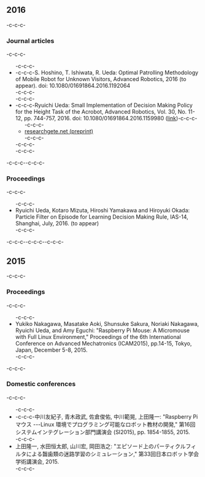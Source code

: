 <h2>2016</h2>-c-c-c-<h3>Journal articles</h3>-c-c-c-<ul>-c-c-c-	<li>-c-c-c-S. Hoshino, T. Ishiwata, R. Ueda: Optimal Patrolling Methodology of Mobile Robot for Unknown Visitors, Advanced Robotics, 2016 (to appear). doi: 10.1080/01691864.2016.1192064</li>-c-c-c- <br />-c-c-c-	<li>-c-c-c-Ryuichi Ueda: Small Implementation of Decision Making Policy for the Height Task of the Acrobot, Advanced Robotics, Vol. 30, No. 11-12, pp. 744-757, 2016. doi: 10.1080/01691864.2016.1159980 (<a href="http://www.tandfonline.com/doi/abs/10.1080/01691864.2016.1159980" target="_blank">link</a>)-c-c-c-<ul>-c-c-c-	<li><a href="https://www.researchgate.net/publication/296198818_Small_Implementation_of_Decision_Making_Policy_for_the_Height_Task_of_the_Acrobot" target="_blank">researchgete.net (preprint)</a></li>-c-c-c-</ul>-c-c-c-</li>-c-c-c-</ul>-c-c-c--c-c-c-<h3>Proceedings</h3>-c-c-c-<ul>-c-c-c-	<li>Ryuichi Ueda, Kotaro Mizuta, Hiroshi Yamakawa and Hiroyuki Okada: Particle Filter on Episode for Learning Decision Making Rule, IAS-14, Shanghai, July, 2016. (to appear)</li>-c-c-c-</ul>-c-c-c--c-c-c--c-c-c-<h2>2015</h2>-c-c-c-<h3>Proceedings</h3>-c-c-c-<ul>-c-c-c-	<li>Yukiko Nakagawa, Masatake Aoki, Shunsuke Sakura, Noriaki Nakagawa, Ryuichi Ueda, and Amy Eguchi: "Raspberry Pi Mouse: A Micromouse with Full Linux Environment," Proceedings of the 6th International Conference on Advanced Mechatronics (ICAM2015), pp.14-15, Tokyo, Japan, December 5-8, 2015.</li>-c-c-c-</ul>-c-c-c-<h3>Domestic conferences</h3>-c-c-c-<ul>-c-c-c-	<li>-c-c-c-中川友紀子, 青木政武, 佐倉俊佑, 中川範晃, 上田隆一: "Raspberry Pi マウス ---Linux 環境でプログラミング可能なロボット教材の開発," 第16回システムインテグレーション部門講演会 (SI2015), pp. 1854-1855, 2015.</li>-c-c-c-	<li>上田隆一, 水田恒太郎, 山川宏, 岡田浩之: "エピソード上のパーティクルフィルタによる齧歯類の迷路学習のシミュレーション," 第33回日本ロボット学会学術講演会, 2015.</li>-c-c-c-</ul>
